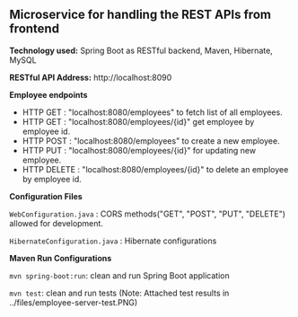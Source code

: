 ## Microservice for handling the REST APIs from frontend

**Technology used:** Spring Boot as RESTful backend, Maven, Hibernate, MySQL
	
**RESTful API Address:** http://localhost:8090

**Employee endpoints**
 * HTTP GET 	: "localhost:8080/employees" to fetch list of all employees.
 * HTTP GET 	: "localhost:8080/employees/{id}" get employee by employee id.
 * HTTP POST	: "localhost:8080/employees" to create a new employee.
 * HTTP PUT 	: "localhost:8080/employees/{id}" for updating new employee.
 * HTTP DELETE : "localhost:8080/employees/{id}" to delete an employee by employee id.

**Configuration Files**

`WebConfiguration.java` : CORS methods("GET", "POST", "PUT", "DELETE") allowed for development.

`HibernateConfiguration.java` : Hibernate configurations

**Maven Run Configurations**

`mvn spring-boot:run`: clean and run Spring Boot application

`mvn test`: clean and run tests
(Note: Attached test results in ../files/employee-server-test.PNG)
